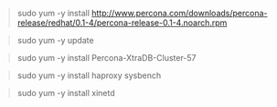 >sudo yum -y install http://www.percona.com/downloads/percona-release/redhat/0.1-4/percona-release-0.1-4.noarch.rpm

>sudo yum -y update

>sudo yum -y install Percona-XtraDB-Cluster-57

>sudo yum -y install haproxy sysbench

>sudo yum -y install xinetd
